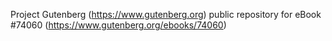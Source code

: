 Project Gutenberg (https://www.gutenberg.org) public repository for eBook #74060 (https://www.gutenberg.org/ebooks/74060)
